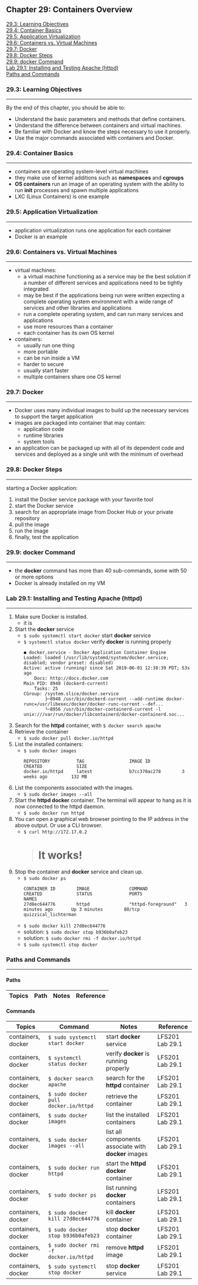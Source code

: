 Chapter 29: Containers Overview
-------------------------------

[29.3: Learning Objectives](#293-learning-objectives)  
[29.4: Container Basics](#294-container-basics)  
[29.5: Application Virtualization](#295-application-virtualization)  
[29.6: Containers vs. Virtual Machines](#296-containers-vs-virtual-machines)  
[29.7: Docker](#297-docker)  
[29.8: Docker Steps](#298-docker-steps)  
[29.9: docker Command](#299-docker-command)  
[Lab 29.1: Installing and Testing Apache (httpd)](#lab-291-installing-and-testing-apache-httpd)  
[Paths and Commands](#paths-and-commands)  
  
### 29.3: Learning Objectives
----
By the end of this chapter, you should be able to:
* Understand the basic parameters and methods that define containers.
* Understand the difference between containers and virtual machines.
* Be familiar with Docker and know the steps necessary to use it properly.
* Use the major commands associated with containers and Docker.
  
### 29.4: Container Basics
----
* containers are operating system-level virtual machines
* they make use of kernel additions such as **namespaces** and **cgroups**
* **OS containers** run an image of an operating system with the ability to run **init** processes and spawn multiple applications
* LXC (Linux Containers) is one example
  
### 29.5: Application Virtualization
----
* application virtualization runs one application for each container
* Docker is an example
  
### 29.6: Containers vs. Virtual Machines
----
* virtual machines:
    * a virtual machine functioning as a service may be the best solution if a number of different services and applications need to be tightly integrated
    * may be best if the applications being run were written expecting a complete operating system environment with a wide range of services and other libraries and applications
    * run a complete operating system, and can run many services and applications
    * use more resources than a container
    * each container has its own OS kernel
* containers:
    * usually run one thing
    * more portable
    * can be run inside a VM
    * harder to secure
    * usually start faster
    * multiple containers share one OS kernel
  
### 29.7: Docker
----
* Docker uses many individual images to build up the necessary services to support the target application
* images are packaged into container that may contain:
    * application code
    * runtime libraries
    * system tools
* an application can be packaged up with all of its dependent code and services and deployed as a single unit with the minimum of overhead
  
### 29.8: Docker Steps
----
starting a Docker application:
1. install the Docker service package with your favorite tool
2. start the Docker service
3. search for an appropriate image from Docker Hub or your private repository
4. pull the image
5. run the image
6. finally, test the application
  
### 29.9: docker Command
----
* the **docker** command has more than 40 sub-commands, some with 50 or more options
* Docker is already installed on my VM
  
### Lab 29.1: Installing and Testing Apache (httpd)
----
1. Make sure Docker is installed.
    * it is
2. Start the **docker** service
    * `$ sudo systemctl start docker` start **docker** service
    * `$ systemctl status docker` verify **docker** is running properly
        ```
        ● docker.service - Docker Application Container Engine
        Loaded: loaded (/usr/lib/systemd/system/docker.service; disabled; vendor preset: disabled)
        Active: active (running) since Sat 2019-06-01 12:38:39 PDT; 53s ago
            Docs: http://docs.docker.com
        Main PID: 8948 (dockerd-current)
            Tasks: 25
        CGroup: /system.slice/docker.service
                ├─8948 /usr/bin/dockerd-current --add-runtime docker-runc=/usr/libexec/docker/docker-runc-current --def...
                └─8956 /usr/bin/docker-containerd-current -l unix:///var/run/docker/libcontainerd/docker-containerd.soc...
        ```
3. Search for the **httpd** container, with `$ docker search apache`
4. Retrieve the container
    * `$ sudo docker pull docker.io/httpd`
5. List the installed containers:
    * `$ sudo docker images`
        ```
        REPOSITORY          TAG                 IMAGE ID            CREATED             SIZE
        docker.io/httpd     latest              b7cc370ac278        3 weeks ago         132 MB
        ```
6. List the components associated with the images.
    * `$ sudo docker images --all`
7. Start the **httpd docker** container. The terminal will appear to hang as it is now connected to the httpd daemon.
    * `$ sudo docker run httpd`
8. You can open a graphical web browser pointing to the IP address in the above output. Or use a CLI browser.
    * `$ curl http://172.17.0.2`
        > <html><body><h1>It works!</h1></body></html>  
9. Stop the container and **docker** service and clean up.
    * `$ sudo docker ps`
        ```
        CONTAINER ID        IMAGE               COMMAND              CREATED             STATUS              PORTS               NAMES
        27d8ec644776        httpd               "httpd-foreground"   3 minutes ago       Up 3 minutes        80/tcp              quizzical_lichterman
        ```
    * `$ sudo docker kill 27d8ec644776`
    * solution: `$ sudo docker stop b936b0afeb23`
    * solution: `$ sudo docker rmi -f docker.io/httpd`
    * `$ sudo systemctl stop docker`
  
### Paths and Commands
----
  
#### Paths  

Topics | Path | Notes | Reference
------ | ---- | ----- | ---------


#### Commands  

Topics | Command | Notes | Reference
------ | ------- | ----- | ---------
containers, docker | `$ sudo systemctl start docker` |  start **docker** service | LFS201 Lab 29.1
containers, docker | `$ systemctl status docker` | verify **docker** is running properly | LFS201 Lab 29.1
containers, docker | `$ docker search apache` | search for the **httpd** container | LFS201 Lab 29.1
containers, docker | `$ sudo docker pull docker.io/httpd` | retrieve the container | LFS201 Lab 29.1
containers, docker | `$ sudo docker images` | list the installed containers | LFS201 Lab 29.1
containers, docker | `$ sudo docker images --all` | list all components associate with **docker** images | LFS201 Lab 29.1
containers, docker | `$ sudo docker run httpd` | start the **httpd docker** container | LFS201 Lab 29.1
containers, docker | `$ sudo docker ps` | list running **docker** containers | LFS201 Lab 29.1
containers, docker | `$ sudo docker kill 27d8ec644776` | kill **docker** container | LFS201 Lab 29.1
containers, docker | `$ sudo docker stop b936b0afeb23` | stop **docker** container | LFS201 Lab 29.1
containers, docker | `$ sudo docker rmi -f docker.io/httpd` | remove **httpd** image | LFS201 Lab 29.1
containers, docker | `$ sudo systemctl stop docker` | stop **docker** service | LFS201 Lab 29.1
  